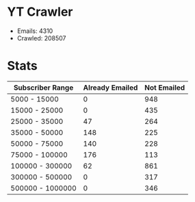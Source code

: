 # YT Crawler
- Emails: 4310
- Crawled: 208507

# Stats
| Subscriber Range  | Already Emailed | Not Emailed |
|-------|-------|-------|
| 5000 - 15000 | 0 | 948 |
| 15000 - 25000 | 0 | 435 |
| 25000 - 35000 | 47 | 264 |
| 35000 - 50000 | 148 | 225 |
| 50000 - 75000 | 140 | 228 |
| 75000 - 100000 | 176 | 113 |
| 100000 - 300000 | 62 | 861 |
| 300000 - 500000 | 0 | 317 |
| 500000 - 1000000 | 0 | 346 |
